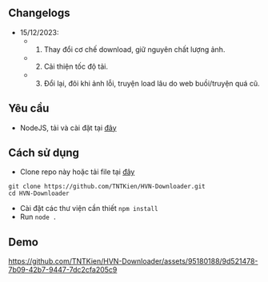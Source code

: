 ## Changelogs
- 15/12/2023:
    - 1. Thay đổi cơ chế download, giữ nguyên chất lượng ảnh.
    - 2. Cải thiện tốc độ tải.
    - 3. Đổi lại, đôi khi ảnh lỗi, truyện load lâu do web buồi/truyện quá cũ.

## Yêu cầu
- NodeJS, tải và cài đặt tại [đây](https://nodejs.org/en)

## Cách sử dụng
- Clone repo này hoặc tải file tại [đây](https://github.com/TNTKien/HVN-Downloader/releases/tag/v1.0)
```
git clone https://github.com/TNTKien/HVN-Downloader.git
cd HVN-Downloader
```

- Cài đặt các thư viện cần thiết
```npm install```
- Run
```node .```

## Demo
https://github.com/TNTKien/HVN-Downloader/assets/95180188/9d521478-7b09-42b7-9447-7dc2cfa205c9

